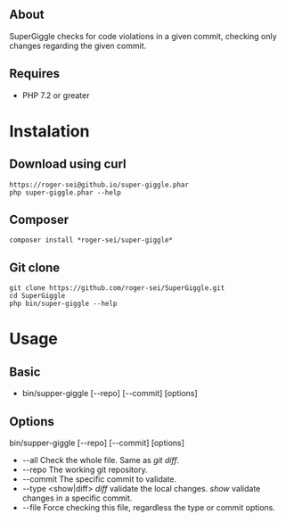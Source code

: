 ## About
SuperGiggle checks for code violations in a given commit, checking only changes regarding the given commit.

## Requires
- PHP 7.2 or greater


# Instalation
## Download using curl
    https://roger-sei@github.io/super-giggle.phar
    php super-giggle.phar --help


## Composer
    composer install *roger-sei/super-giggle*


## Git clone
    git clone https://github.com/roger-sei/SuperGiggle.git
    cd SuperGiggle
    php bin/super-giggle --help


# Usage
## Basic
- bin/supper-giggle [--repo] [--commit] [options]


## Options
bin/supper-giggle [--repo] [--commit] [options]
- --all    Check the whole file. Same as *git diff*.
- --repo   The working git repository.
- --commit The specific commit to validate.
- --type   <show|diff> *diff* validate the local changes. *show* validate changes in a specific commit.
- --file   Force checking this file, regardless the type or commit options.

